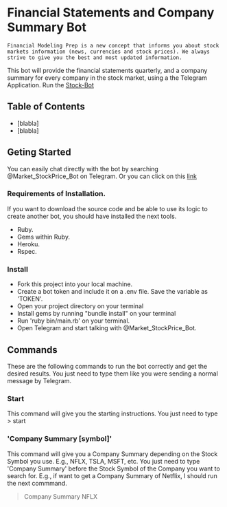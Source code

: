 # Financial Statements and Company Summary Bot
```
Financial Modeling Prep is a new concept that informs you about stock markets information (news, currencies and stock prices). We always strive to give you the best and most updated information. 
```
This bot will provide the financial statements quarterly, and a company summary for every company in the stock market, using a the Telegram Application. Run the [Stock-Bot](https://t.me/Market_StockPrice_Bot)

## Table of Contents
- [blabla]
- [blabla]

## Geting Started
You can easily chat directly with the bot by searching @Market_StockPrice_Bot on Telegram. Or you can click on this [link](https://t.me/Market_StockPrice_Bot)

### Requirements of Installation.

If you want to download the source code and be able to use its logic to create another bot, you should have installed the next tools.
 - Ruby.
 - Gems within Ruby.
 - Heroku.
 - Rspec.

### Install

  -  Fork this project into your local machine.
  -  Create a bot token and include it on a .env file. Save the variable as 'TOKEN'.
  -  Open your project directory on your terminal
  -  Install gems by running "bundle install" on your terminal
  -  Run 'ruby bin/main.rb' on your terminal.
  -  Open Telegram and start talking with @Market_StockPrice_Bot.

## Commands
  These are the following commands to run the bot correctly and get the desired results. You just need to type them like you were sending a normal message by Telegram.

### Start
  This command will give you the starting instructions. You just need to type > start

### 'Company Summary [symbol]'
  This command will give you a Company Summary depending on the Stock Symbol you use. E.g., NFLX, TSLA, MSFT, etc.
  You just need to type 'Company Summary' before the Stock Symbol of the Company you want to search for. E.g., if want to get a Company Summary of Netflix, I should run the next commmand.
  > Company Summary NFLX

###
  


